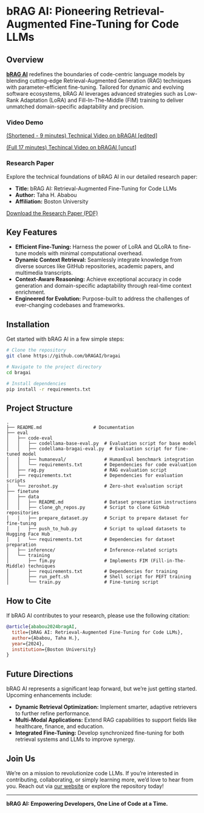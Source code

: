 # bRAG AI: Pioneering Retrieval-Augmented Fine-Tuning for Code LLMs

## Overview

**[bRAG AI](https://bragai.tech)** redefines the boundaries of code-centric language models by blending cutting-edge Retrieval-Augmented Generation (RAG) techniques with parameter-efficient fine-tuning. Tailored for dynamic and evolving software ecosystems, bRAG AI leverages advanced strategies such as Low-Rank Adaptation (LoRA) and Fill-In-The-Middle (FIM) training to deliver unmatched domain-specific adaptability and precision.

### Video Demo

[(Shortened - 9 minutes) Technical Video on bRAGAI [edited]](https://bragai.s3.us-east-1.amazonaws.com/bRAGAI+%5Bedited%5D+Final+Video.m4v)

[(Full 17 minutes) Techincal Video on bRAGAI [uncut]](https://bragai.s3.us-east-1.amazonaws.com/bRAGAI+Final+Video.mp4)

### Research Paper

Explore the technical foundations of bRAG AI in our detailed research paper:

- **Title:** bRAG AI: Retrieval-Augmented Fine-Tuning for Code LLMs
- **Author:** Taha H. Ababou
- **Affiliation:** Boston University

[Download the Research Paper (PDF)](./docs/bRAGAI_Final_Paper.pdf)

## Key Features

- **Efficient Fine-Tuning:** Harness the power of LoRA and QLoRA to fine-tune models with minimal computational overhead.
- **Dynamic Context Retrieval:** Seamlessly integrate knowledge from diverse sources like GitHub repositories, academic papers, and multimedia transcripts.
- **Context-Aware Reasoning:** Achieve exceptional accuracy in code generation and domain-specific adaptability through real-time context enrichment.
- **Engineered for Evolution:** Purpose-built to address the challenges of ever-changing codebases and frameworks.

## Installation

Get started with bRAG AI in a few simple steps:

```bash
# Clone the repository
git clone https://github.com/bRAGAI/bragai

# Navigate to the project directory
cd bragai

# Install dependencies
pip install -r requirements.txt
```

## Project Structure

```
.
├── README.md                   # Documentation
├── eval
│   ├── code-eval
│   │   ├── codellama-base-eval.py  # Evaluation script for base model
│   │   ├── codellama-bragai-eval.py  # Evaluation script for fine-tuned model
│   │   ├── humaneval/              # HumanEval benchmark integration
│   │   └── requirements.txt        # Dependencies for code evaluation
│   ├── rag.py                      # RAG evaluation script
│   ├── requirements.txt            # Dependencies for evaluation scripts
│   └── zeroshot.py                 # Zero-shot evaluation script
├── finetune
│   ├── data
│   │   ├── README.md               # Dataset preparation instructions
│   │   ├── clone_gh_repos.py       # Script to clone GitHub repositories
│   │   ├── prepare_dataset.py      # Script to prepare dataset for fine-tuning
│   │   ├── push_to_hub.py          # Script to upload datasets to Hugging Face Hub
│   │   └── requirements.txt        # Dependencies for dataset preparation
│   ├── inference/                  # Inference-related scripts
│   └── training
│       ├── fim.py                  # Implements FIM (Fill-in-The-Middle) techniques
│       ├── requirements.txt        # Dependencies for training
│       ├── run_peft.sh             # Shell script for PEFT training
│       └── train.py                # Fine-tuning script
```

## How to Cite

If bRAG AI contributes to your research, please use the following citation:

```bibtex
@article{ababou2024bragAI,
  title={bRAG AI: Retrieval-Augmented Fine-Tuning for Code LLMs},
  author={Ababou, Taha H.},
  year={2024},
  institution={Boston University}
}
```

## Future Directions

bRAG AI represents a significant leap forward, but we’re just getting started. Upcoming enhancements include:

- **Dynamic Retrieval Optimization:** Implement smarter, adaptive retrievers to further refine performance.
- **Multi-Modal Applications:** Extend RAG capabilities to support fields like healthcare, finance, and education.
- **Integrated Fine-Tuning:** Develop synchronized fine-tuning for both retrieval systems and LLMs to improve synergy.

## Join Us

We’re on a mission to revolutionize code LLMs. If you’re interested in contributing, collaborating, or simply learning more, we’d love to hear from you. Reach out via [our website](https://bragai.tech) or explore the repository today!

---

**bRAG AI: Empowering Developers, One Line of Code at a Time.**

